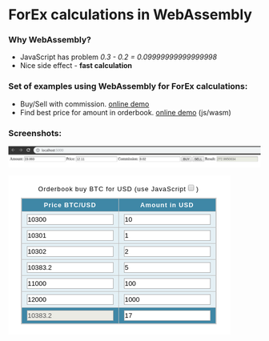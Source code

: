 # ForEx calculations in WebAssembly

### Why WebAssembly?
- JavaScript has problem *0.3 - 0.2 = 0.09999999999999998*
- Nice side effect - **fast calculation** 

### Set of examples using WebAssembly for ForEx calculations:
- Buy/Sell with commission. [online demo](http://spirintravels.com/wat-forex-calc)
- Find best price for amount in orderbook. [online demo](http://spirintravels.com/wat-forex-calc/price-for-amount) (js/wasm)

### Screenshots:
![Buy/Sell example](https://raw.githubusercontent.com/spirinvladimir/wat-forex-calc/master/buy-sell.png)

![Find best price in order book for amount](https://raw.githubusercontent.com/spirinvladimir/wat-forex-calc/master/best-price-for-amount-in-orderbook.png)
